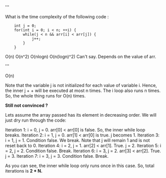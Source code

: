 '''

What is the time complexity of the following code :

        int j = 0;
        for(int i = 0; i < n; ++i) {
            while(j < n && arr[i] < arr[j]) {
                j++;
            }
        }

 O(n)
 O(n^2)
 O(nlogn)
 O(n(logn)^2)
 Can't say. Depends on the value of arr.

'''

O(n)

Note that the variable j is not initialized for each value of variable i.
Hence, the inner j + + will be executed at most n times.
The i loop also runs n times.
So, the whole thing runs for O(n) times.


**Still not convinced ?**

Lets assume the array passed has its element in decreasing order. We will just dry run through the code:

Iteration 1: i = 0, j = 0. arr[0] < arr[0] is false. So, the inner while loop breaks.
Iteration 2: i = 1, j = 0. arr[1] < arr[0] is true. j becomes 1.
Iteration 3: i = 1, j = 1. Condition false. We break. Note that j will remain 1 and is not reset back to 0.
Iteration 4: i = 2, j = 1. arr[2] < arr[1]. True. j = 2.
Iteration 5: i = 2, j = 2. Condition false. Break.
Iteration 6: i = 3, j = 2. arr[3] < arr[2]. True. j = 3.
Iteration 7: i = 3, j = 3. Condition false. Break.


As you can see, the inner while loop only runs once in this case.
So, total iterations is **2 * N.**
